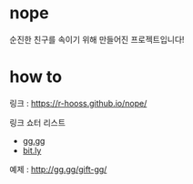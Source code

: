 # nope
순진한 친구를 속이기 위해 만들어진 프로젝트입니다!

# how to
링크 : https://r-hooss.github.io/nope/

링크 쇼터 리스트
- [gg.gg](https://gg.gg/)
- [bit.ly](https://bitly.com/)

예제 : http://gg.gg/gift-gg/
